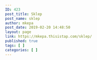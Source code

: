 ```yaml
---
ID: 423
post_title: Sklep
post_name: sklep
author: mkepa
post_date: 2019-02-20 14:48:50
layout: page
link: https://mkepa.thisistap.com/sklep/
published: true
tags: [ ]
categories: [ ]
---
```


